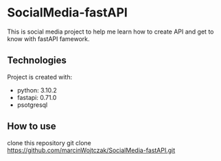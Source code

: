 # SocialMedia-fastAPI

This is social media project to help me learn how to create API and get to know with fastAPI famework.

## Technologies

Project is created with:
* python: 3.10.2
* fastapi: 0.71.0
* psotgresql

## How to use

clone this repository
git clone https://github.com/marcinWojtczak/SocialMedia-fastAPI.git


